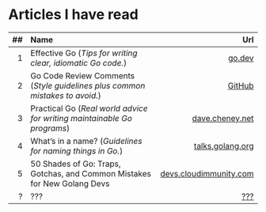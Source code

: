 # Articles I have read

|  ## | Name                                                                       |                                                            Url |
|----:|:---------------------------------------------------------------------------|---------------------------------------------------------------:|
|   1 | Effective Go (*Tips for writing clear, idiomatic Go code.*)                |[go.dev](https://go.dev/doc/effective_go) |
|   2 | Go Code Review Comments (*Style guidelines plus common mistakes to avoid.*)|[GitHub](https://github.com/golang/go/wiki/CodeReviewComments) |
|   3 | Practical Go (*Real world advice for writing maintainable Go programs*)    |[dave.cheney.net](https://dave.cheney.net/practical-go/presentations/qcon-china.html) |
|   4 | What’s in a name? (*Guidelines for naming things in Go.*)                  |[talks.golang.org](https://talks.golang.org/2014/names.slide#1) |
|   5 | 50 Shades of Go: Traps, Gotchas, and Common Mistakes for New Golang Devs   |[devs.cloudimmunity.com](http://devs.cloudimmunity.com/gotchas-and-common-mistakes-in-go-golang/) |
|   ? | ???                                                                        |                                                    [???](????) |
